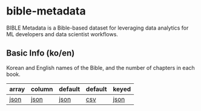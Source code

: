# bible-metadata
BIBLE Metadata is a Bible-based dataset for leveraging data analytics for ML developers and data scientist workflows.



## Basic Info (ko/en)

Korean and English names of the Bible, and the number of chapters in each book.

| array                      | column                      | default                      | default                    | keyed                      |
| -------------------------- | --------------------------- | ---------------------------- | -------------------------- | -------------------------- |
| [json](./books/array.json) | [json](./books/column.json) | [json](./books/default.json) | [csv](./books/default.csv) | [json](./books/keyed.json) |

